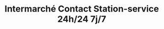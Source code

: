 ---
title: "Intermarché Contact Station-service 24h/24 7j/7"
url: /cognac/intermarche-contact-station-service-24h-24-7j-7/
shop: commodité
---
